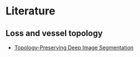# Literature

## Loss and vessel topology

* [Topology-Preserving Deep Image Segmentation](https://github.com/marioviti/Literature/blob/main/Topology-Preserving%20Deep%20Image%20Segmentation.md)
